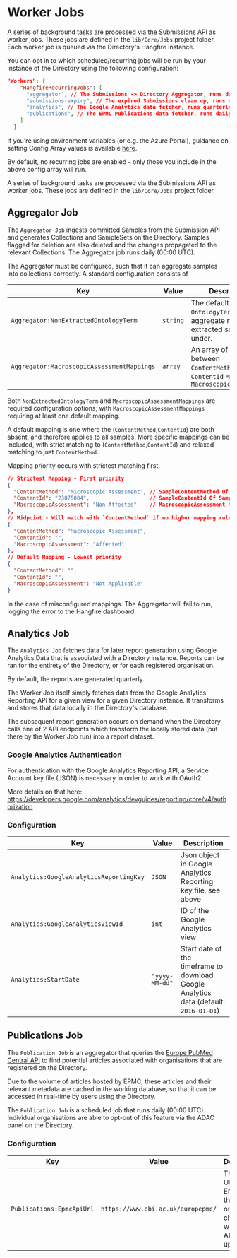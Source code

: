 # Worker Jobs

A series of background tasks are processed via the Submissions API as worker jobs. These jobs are defined in the `lib/Core/Jobs` project folder. Each worker job is queued via the Directory's Hangfire instance.

You can opt in to which scheduled/recurring jobs will be run by your instance of the Directory using the following configuration:

```json
"Workers": {
    "HangfireRecurringJobs": [
      "aggregator", // The Submissions -> Directory Aggregator, runs daily
      "submissions-expiry", // The expired Submissions clean up, runs daily
      "analytics", // The Google Analytics data fetcher, runs quarterly
      "publications", // The EPMC Publications data fetcher, runs daily
    ]
  }
```

If you're using environment variables (or e.g. the Azure Portal), guidance on setting Config Array values is available [here](https://docs.microsoft.com/en-us/aspnet/core/fundamentals/configuration/?view=aspnetcore-5.0#naming-of-environment-variables).

By default, no recurring jobs are enabled - only those you include in the above config array will run.

A series of background tasks are processed via the Submissions API as worker jobs. These jobs are defined in the `lib/Core/Jobs` project folder.

## Aggregator Job

The `Aggregator Job` ingests committed Samples from the Submission API and generates Collections and SampleSets on the Directory. Samples flagged for deletion are also deleted and the changes propagated to the relevant Collections. The Aggregator job runs daily (00:00 UTC).

The Aggregator must be configured, such that it can aggregate samples into collections correctly. A standard configuration consists of

| Key | Value | Description |
| - | - | - |
| `Aggregator:NonExtractedOntologyTerm` |`string`| The default `OntologyTermId` to aggregate non-extracted samples under. |
| `Aggregator:MacroscopicAssessmentMappings` |`array` | An array of mappings between `ContentMethod`, `ContentId` => `MacroscopicAssessment` |

Both `NonExtractedOntologyTerm` and `MacroscopicAssessmentMappings` are required configuration options; with `MacroscopicAssessmentMappings` requiring at least one default mapping.

A default mapping is one where the (`ContentMethod`,`ContentId`) are both absent, and therefore applies to all samples. More specific mappings can be included, with strict matching to (`ContentMethod`,`ContentId`) and relaxed matching to just `ContentMethod`.

Mapping priority occurs with strictest matching first.

```json
// Strictest Mapping - First priority
{
  "ContentMethod": "Microscopic Assessment", // SampleContentMethod Of Sample
  "ContentId": "23875004",                   // SampleContentId Of Sample (OntologyTermId)
  "MacroscopicAssessment": "Non-Affected"    // MacroscopicAssessment to map to
},
// Midpoint - Will match with `ContentMethod` if no higher mapping rules apply
{
  "ContentMethod": "Macroscopic Assessment",
  "ContentId": "",
  "MacroscopicAssessment": "Affected"
},
// Default Mapping - Lowest priority
{
  "ContentMethod": "",
  "ContentId": "",
  "MacroscopicAssessment": "Not Applicable"
}
```

In the case of misconfigured mappings. The Aggregator will fail to run, logging the error to the Hangfire dashboard.

## Analytics Job

The `Analytics Job` fetches data for later report generation using Google Analytics Data that is associated with a Directory instance. Reports can be ran for the entirety of the Directory, or for each registered organisation.

By default, the reports are generated quarterly.

The Worker Job itself simply fetches data from the Google Analytics Reporting API for a given view for a given Directory instance. It transforms and stores that data locally in the Directory's database.

The subsequent report generation occurs on demand when the Directory calls one of 2 API endpoints which transform the locally stored data (put there by the Worker Job run) into a report dataset.

### Google Analytics Authentication

For authentication with the Google Analytics Reporting API, a Service Account key file (JSON) is necessary in order to work with OAuth2.

More details on that here: https://developers.google.com/analytics/devguides/reporting/core/v4/authorization

### Configuration

| Key | Value | Description |
| - | - | - |
| `Analytics:GoogleAnalyticsReportingKey` | `JSON` | Json object in Google Analytics Reporting key file, see above |
| `Analytics:GoogleAnalyticsViewId` | `int` | ID of the Google Analytics view |
| `Analytics:StartDate` | `"yyyy-MM-dd"` | Start date of the timeframe to download Google Analytics data (default: `2016-01-01`) |

## Publications Job

The `Publication Job` is an aggregator that queries the [Europe PubMed Central API](https://europepmc.org/RestfulWebService) to find potential articles associated with organisations that are registered on the Directory.

Due to the volume of articles hosted by EPMC, these articles and their relevant metadata are cached in the working database, so that it can be accessed in real-time by users using the Directory. 

The `Publication Job` is a scheduled job that runs daily (00:00 UTC). Individual organisations are able to opt-out of this feature via the ADAC panel on the Directory.

### Configuration

| Key | Value | Description |
| - | - | - |
| `Publications:EpmcApiUrl` | `https://www.ebi.ac.uk/europepmc/` | The base URL of the EMPC API, this should only change when the API updates |
